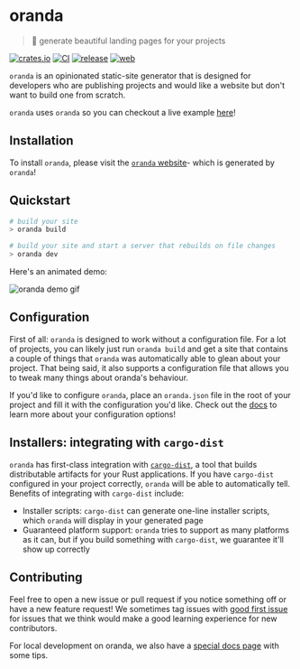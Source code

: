<div class="oranda-hide">

# oranda

</div>

> 🎁 generate beautiful landing pages for your projects

[![crates.io](https://img.shields.io/crates/v/oranda.svg)](https://crates.io/crates/oranda)
[![CI](https://github.com/axodotdev/oranda/actions/workflows/ci.yml/badge.svg?branch=main)](https://github.com/axodotdev/oranda/actions/workflows/ci.yml)
[![release](https://github.com/axodotdev/oranda/actions/workflows/release.yml/badge.svg)](https://github.com/axodotdev/oranda/actions/workflows/release.yml)
[![web](https://github.com/axodotdev/oranda/actions/workflows/web.yml/badge.svg?branch=main)](https://github.com/axodotdev/oranda/actions/workflows/web.yml)


`oranda` is an opinionated static-site generator that is designed for developers
who are publishing projects and would like a website but don't want to build
one from scratch.

<div class="oranda-hide">

`oranda` uses `oranda` so you can checkout a live example [here][website]!

## Installation

To install `oranda`, please visit the [`oranda` website][website]- which is generated by
`oranda`!

[website]: https://axodotdev.github.io/oranda

</div>

## Quickstart

```sh
# build your site
> oranda build

# build your site and start a server that rebuilds on file changes
> oranda dev
```

Here's an animated demo:

![oranda demo gif](https://github.com/axodotdev/oranda/assets/6445316/439082a6-2caa-477e-93cc-1ff985d9bb21)

## Configuration

First of all: `oranda` is designed to work without a configuration file. For a lot of projects,
you can likely just run `oranda build` and get a site that contains a couple of things that
`oranda` was automatically able to glean about your project. That being said, it also supports
a configuration file that allows you to tweak many things about oranda's behaviour.

If you'd like to configure `oranda`, place an `oranda.json` file in the root of
your project and fill it with the configuration you'd like. Check out the [docs]
to learn more about your configuration options!

[docs]: https://axodotdev.github.io/oranda/book/configuration.html

## Installers: integrating with `cargo-dist`

`oranda` has first-class integration with [`cargo-dist`], a tool that builds
distributable artifacts for your Rust applications. If you have `cargo-dist`
configured in your project correctly, `oranda` will be able to automatically
tell. Benefits of integrating with `cargo-dist` include:

- Installer scripts: `cargo-dist` can generate one-line installer scripts, which
  `oranda` will display in your generated page
- Guaranteed platform support: `oranda` tries to support as many platforms as it can,
  but if you build something with `cargo-dist`, we guarantee it'll show up correctly

[`cargo-dist`]: https://github.com/axodotdev/cargo-dist

## Contributing

Feel free to open a new issue or pull request if you notice something off or have a new feature
request! We sometimes tag issues with [good first issue] for issues that we think would make
a good learning experience for new contributors.

For local development on oranda, we also have a [special docs page][contributing-docs] with some tips.

[good first issue]: https://github.com/axodotdev/oranda/labels/good%20first%20issue
[contributing-docs]: https://axodotdev.github.io/oranda/book/contributing.html
